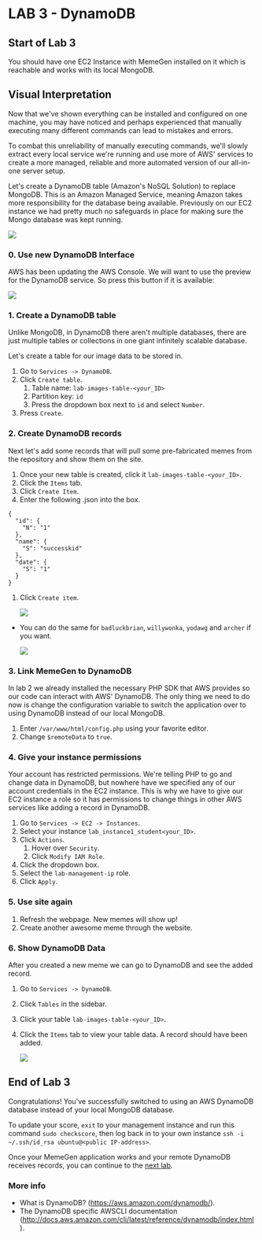 # **LAB 3 - DynamoDB** #

## Start of Lab 3 ##
You should have one EC2 Instance with MemeGen installed on it which is reachable and works with its local MongoDB.

## Visual Interpretation ##
Now that we've shown everything can be installed and configured on one machine, you may have noticed and perhaps experienced that manually executing many different commands can lead to mistakes and errors.

To combat this unreliability of manually executing commands, we'll slowly extract every local service we're running and use more of AWS' services to create a more managed, reliable and more automated version of our all-in-one server setup.

Let's create a DynamoDB table (Amazon's NoSQL Solution) to replace MongoDB. This is an Amazon Managed Service, meaning Amazon takes more responsibility for the database being available. Previously on our EC2 instance we had pretty much no safeguards in place for making sure the Mongo database was kept running.

![](../Images/Lab3.png?raw=true)

### 0. Use new DynamoDB Interface ###
AWS has been updating the AWS Console. We will want to use the preview for the DynamoDB service. So press this button if it is available:

![](../Images/DynamoDBNewConsole.png?raw=true)


### 1. Create a DynamoDB table ###
Unlike MongoDB, in DynamoDB there aren't multiple databases, there are just multiple tables or collections in one giant infinitely scalable database.

Let's create a table for our image data to be stored in.

1. Go to `Services -> DynamoDB`.
1. Click `Create table`.
    1. Table name: `lab-images-table-<your_ID>`
    1. Partition key: `id`
    1. Press the dropdown box next to `id` and select `Number`.
1. Press `Create`.

### 2. Create DynamoDB records ###
Next let's add some records that will pull some pre-fabricated memes from the repository and show them on the site.

1. Once your new table is created, click it `lab-images-table-<your_ID>`.
1. Click the `Items` tab.
1. Click `Create Item`.
1. Enter the following .json into the box.

```
{
  "id": {
    "N": "1"
  },
  "name": {
    "S": "successkid"
  },
  "date": {
    "S": "1"
  }
}
```

1. Click `Create item`.

    ![](../Images/DynamoDBAddRecord.png?raw=true)

* You can do the same for `badluckbrian`, `willywonka`, `yodawg` and `archer` if you want.

    ![](../Images/DynamoDBAddedRecords.png?raw=true)

### 3. Link MemeGen to DynamoDB ###
In lab 2 we already installed the necessary PHP SDK that AWS provides so our code can interact with AWS' DynamoDB. The only thing we need to do now is change the configuration variable to switch the application over to using DynamoDB instead of our local MongoDB.

1. Enter `/var/www/html/config.php` using your favorite editor.
1. Change `$remoteData` to `true`.

### 4. Give your instance permissions ###
Your account has restricted permissions. We're telling PHP to go and change data in DynamoDB, but nowhere have we specified any of our account credentials in the EC2 instance. This is why we have to give our EC2 instance a role so it has permissions to change things in other AWS services like adding a record in DynamoDB.

1. Go to `Services -> EC2 -> Instances`.
1. Select your instance `lab_instance1_student<your_ID>`.
1. Click `Actions`.
    1. Hover over `Security`.
    1. Click `Modify IAM Role`.
1. Click the dropdown box.
1. Select the `lab-management-ip` role.
1. Click `Apply`.

### 5. Use site again ###

1. Refresh the webpage. New memes will show up!
1. Create another awesome meme through the website.

### 6. Show DynamoDB Data ###
After you created a new meme we can go to DynamoDB and see the added record.

1. Go to `Services -> DynamoDB`.
1. Click `Tables` in the sidebar.
1. Click your table `lab-images-table-<your_ID>`.
1. Click the `Items` tab to view your table data. A record should have been added.

    ![](../Images/DynamoDBAddedRecordsOwnMeme.png?raw=true)

## End of Lab 3 ##
Congratulations! You've successfully switched to using an AWS DynamoDB database instead of your local MongoDB database.

To update your score, `exit` to your management instance and run this command `sudo checkscore`, then log back in to your own instance `ssh -i ~/.ssh/id_rsa ubuntu@<public IP-address>`.

Once your MemeGen application works and your remote DynamoDB receives records, you can continue to the [next lab](../Lab%204%20-%20ELB).

### More info ###

* What is DynamoDB? (https://aws.amazon.com/dynamodb/).
* The DynamoDB specific AWSCLI documentation (http://docs.aws.amazon.com/cli/latest/reference/dynamodb/index.html).
